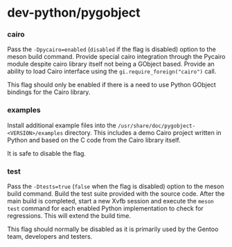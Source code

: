 # dev-python/pygobject

### cairo
Pass the `-Dpycairo=enabled` (`disabled` if the flag is disabled) option to the meson build command. Provide special cairo integration through the Pycairo module despite cairo library itself not being a GObject based. Provide an ability to load Cairo interface using the `gi.require_foreign("cairo")` call.

This flag should only be enabled if there is a need to use Python GObject bindings for the Cairo library.

### examples
Install additional example files into the `/usr/share/doc/pygobject-<VERSION>/examples` directory. This includes a demo Cairo project written in Python and based on the C code from the Cairo library itself.

It is safe to disable the flag.

### test
Pass the `-Dtests=true` (`false` when the flag is disabled) option to the meson build command. Build the test suite provided with the source code. After the main build is completed, start a new Xvfb session and execute the `meson test` command for each enabled Python implementation to check for regressions. This will extend the build time.

This flag should normally be disabled as it is primarily used by the Gentoo team, developers and testers.
